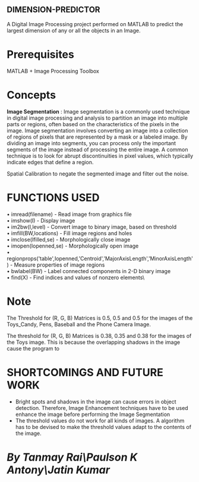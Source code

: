 ## DIMENSION-PREDICTOR
A Digital Image Processing project performed on MATLAB to predict the largest dimension of any or all the objects in an Image.

# Prerequisites
MATLAB + Image Processing Toolbox

# Concepts
**Image Segmentation** : Image segmentation is a commonly used technique in digital image processing and analysis to partition an image into multiple parts or regions, often based on the characteristics of the pixels in the image. Image segmentation involves converting an image into a collection of regions of pixels that are represented by a mask or a labeled image. By dividing an image into segments, you can process only the important segments of the image instead of processing the entire image. 
A common technique is to look for abrupt discontinuities in pixel values, which typically indicate edges that define a region. 

Spatial Calibration to negate the segmented image and filter out the noise.

# FUNCTIONS USED

•	imread(filename) - Read image from graphics file\
•	imshow(I) - Display image\
•	im2bw(I,level) - Convert image to binary image, based on threshold\
•	imfill(BW,locations) - Fill image regions and holes\
•	imclose(Ifilled,se) - Morphologically close image\
•	imopen(Iopenned,se) -  Morphologically open image\
•	regionprops('table',Iopenned,'Centroid','MajorAxisLength','MinorAxisLength') - Measure properties of image regions\
•	bwlabel(BW) - Label connected components in 2-D binary image\
•	find(X) - Find indices and values of nonzero elements\

# Note

The Threshold for (R, G, B) Matrices is 0.5, 0.5 and 0.5 for the images of the Toys_Candy, Pens, Baseball and the Phone Camera Image.

The threshold for (R, G, B) Matrices is 0.38, 0.35 and 0.38 for the images of the Toys image. This is because the overlapping shadows in the image cause the program to 

# SHORTCOMINGS AND FUTURE WORK

-	Bright spots and shadows in the image can cause errors in object detection. Therefore, Image Enhancement techniques have to be used enhance the image before performing the Image Segmentation
-	The threshold values do not work for all kinds of images. A algorithm has to be devised to make the threshold values adapt to the contents of the image.  

# *By Tanmay Rai\Paulson K Antony\Jatin Kumar*
